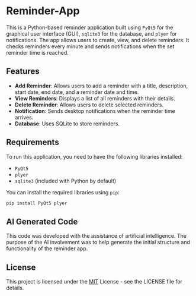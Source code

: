 # Reminder-App

This is a Python-based reminder application built using `PyQt5` for the graphical user interface (GUI), `sqlite3` for the database, and `plyer` for notifications. The app allows users to create, view, and delete reminders. It checks reminders every minute and sends notifications when the set reminder time is reached.

## Features

- **Add Reminder**: Allows users to add a reminder with a title, description, start date, end date, and a reminder date and time.
- **View Reminders**: Displays a list of all reminders with their details.
- **Delete Reminder**: Allows users to delete selected reminders.
- **Notification**: Sends desktop notifications when the reminder time arrives.
- **Database**: Uses SQLite to store reminders.

## Requirements

To run this application, you need to have the following libraries installed:

- `PyQt5`
- `plyer`
- `sqlite3` (included with Python by default)

You can install the required libraries using `pip`:

```bash
pip install PyQt5 plyer
```

## AI Generated Code
This code was developed with the assistance of artificial intelligence. The purpose of the AI involvement was to help generate the initial structure and functionality of the reminder app.

## License
This project is licensed under the [MIT](https://choosealicense.com/licenses/mit/) License - see the LICENSE file for details.

